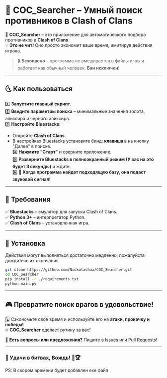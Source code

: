 # 🎯 COC_Searcher – Умный поиск противников в Clash of Clans  

🚀 **COC_Searcher** – это приложение для автоматического подбора противников в **Clash of Clans**.  
💡 **Это не чит!** Оно просто экономит ваше время, имитируя действия игрока.  

> 🔒 **Безопасно** – программа не вмешивается в файлы игры и работает как обычный человек. **Бан исключен!**  

---

## 🌜 Как пользоваться  

1️⃣ **Запустите главный скрипт**.  
2️⃣ **Введите параметры поиска** – минимальные значения золота, эликсира и черного эликсира.  
3️⃣ **Настройте Bluestacks**:  
   - Откройте **Clash of Clans**.  
   - В настройках Bluestacks установите бинд: **клавиша `B`** на кнопку "Далее" в поиске.  
4️⃣ **Нажмите "Старт"** и сверните приложение.  
5️⃣ **Разверните Bluestacks в полноэкранный режим (У вас на это будет 3 секунды)** и ждите.  
6️⃣ 🎵 **Когда программа найдет подходящую базу, она подаст звуковой сигнал!**  

---

## 🔧 Требования  

✅ **Bluestacks** – эмулятор для запуска Clash of Clans.  
✅ **Python 3+** – интерпретатор Python.  
✅ **Clash of Clans** – установленная игра.  

---

## 💾 Установка  
Действия могут выполняться достаточно медленно, пожалуйста дождитесь их окончания
```bash
git clone https://github.com/Nickolashaa/COC_Searcher.git
cd COC_Searcher
pip install -r ./requirements.txt
python main.py
```

---

## 🎮 Превратите поиск врагов в удовольствие!  

🂥 Сэкономьте свое время и используйте его на **атаки, прокачку и победы!**  
🔥 **COC_Searcher** сделает рутину за вас!  

📩 **Есть вопросы или предложения?** Пишите в Issues или Pull Requests!  

---

### 🌟 Удачи в битвах, Вождь! 🚀🏆

PS: В скором времени будет добавлен exe файл
